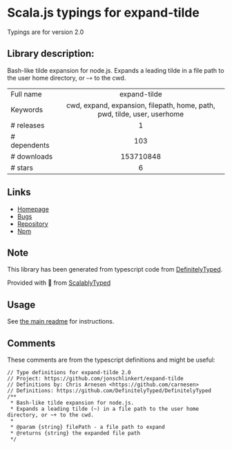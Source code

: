 
# Scala.js typings for expand-tilde

Typings are for version 2.0

## Library description:
Bash-like tilde expansion for node.js. Expands a leading tilde in a file path to the user home directory, or `~+` to the cwd.

|                    |                 |
| ------------------ | :-------------: |
| Full name          | expand-tilde |
| Keywords           | cwd, expand, expansion, filepath, home, path, pwd, tilde, user, userhome |
| # releases         | 1 |
| # dependents       | 103 |
| # downloads        | 153710848 |
| # stars            | 6 |

## Links
- [Homepage](https://github.com/jonschlinkert/expand-tilde)
- [Bugs](https://github.com/jonschlinkert/expand-tilde/issues)
- [Repository](https://github.com/jonschlinkert/expand-tilde)
- [Npm](https://www.npmjs.com/package/expand-tilde)
    


## Note
This library has been generated from typescript code from [DefinitelyTyped](https://definitelytyped.org).

Provided with :purple_heart: from [ScalablyTyped](https://github.com/oyvindberg/ScalablyTyped)

## Usage
See [the main readme](../../readme.md) for instructions.

## Comments

These comments are from the typescript definitions and might be useful:
```
// Type definitions for expand-tilde 2.0
// Project: https://github.com/jonschlinkert/expand-tilde
// Definitions by: Chris Arnesen <https://github.com/carnesen>
// Definitions: https://github.com/DefinitelyTyped/DefinitelyTyped
/**
 * Bash-like tilde expansion for node.js.
 * Expands a leading tilde (~) in a file path to the user home directory, or ~+ to the cwd.
 *
 * @param {string} filePath - a file path to expand
 * @returns {string} the expanded file path
 */

```

